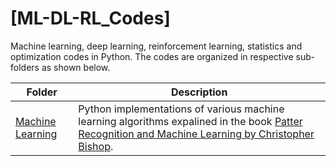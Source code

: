 # [ML-DL-RL_Codes]
Machine learning, deep learning, reinforcement learning, statistics and optimization codes in Python. The codes are organized in respective sub-folders as shown below.

 **Folder** | **Description** |
| ------------- | ------------- |
| [Machine Learning](https://github.com/ruchikaverma-iitg/Machine_Learning_Youtube_Channel/tree/master/Machine_Learning) | Python implementations of various machine learning algorithms expalined in the book [Patter Recognition and Machine Learning by Christopher Bishop](https://www.microsoft.com/en-us/research/people/cmbishop/prml-book/).  |

